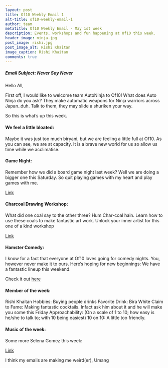 ```yaml
---
layout: post
title: Of10 Weekly Email 1
alt-title: of10-weekly-email-1
author: team
metatitle: Of10 Weekly Email - May 1st week
description: Events, workshops and fun happening at Of10 this week.
header_image: ninja.jpg
post_image: rishi.jpg
post_image_alt: Rishi Khaitan
image_caption: Rishi Khaitan
comments: true
---
```


##### Email Subject: Never Say Never #####

Hello All,

First off, I would like to welcome team AutoNinja to Of10! What does Auto Ninja do you ask? They make automatic weapons for Ninja warriors across Japan..duh. Talk to them, they may slide a shuriken your way.

So this is what’s up this week.

#### We feel a little bloated: ####

Maybe it was just too much biryani, but we are feeling a little full at Of10. As you can see, we are at capacity. It is a brave new world for us so allow us time while we acclimatise.

#### Game Night: ####

Remember how we did a board game night last week? Well we are doing a bigger one this Saturday. So quit playing games with my heart and play games with me.

[Link](https://goo.gl/noetLh)


#### Charcoal Drawing Workshop: ####

What did one coal say to the other three? Hum Char-coal hain. Learn how to use these coals to make fantastic art work. Unlock your inner artist for this one of a kind workshop

[Link](https://insider.in/charcoal-drawing-workshop-with-ashok-karnik-may27-2017/event)


#### Hamster Comedy: ####

I know for a fact that everyone at Of10 loves going for comedy nights. You, however never make it to ours. Here’s hoping for new beginnings: We have a fantastic lineup this weekend.

Check it out [here](https://in.bookmyshow.com/mumbai/events/hamster-comedy-open-mic-12/ET00057501)

#### Member of the week: ####

Rishi Khaitan
Hobbies: Buying people drinks
Favorite Drink: Bira White
Claim to Fame: Making fantastic cocktails. Infact ask him about it and he will make you some this Friday
Approachability: (On a scale of 1 to 10; how easy is he/she to talk to; with 10 being easiest) 10 on 10: A little too friendly.

#### Music of the week: ####

Some more Selena Gomez this week:

[Link](https://www.youtube.com/watch?v=YVtzQms7lps)

I think my emails are making me weird(er),
Umang
